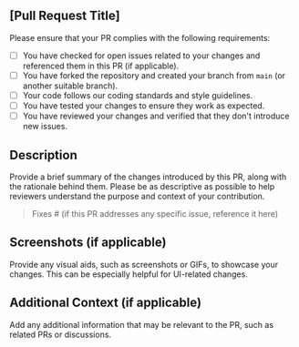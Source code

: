 ## [Pull Request Title]

Please ensure that your PR complies with the following requirements:

- [ ] You have checked for open issues related to your changes and referenced them in this PR (if applicable).
- [ ] You have forked the repository and created your branch from `main` (or another suitable branch).
- [ ] Your code follows our coding standards and style guidelines.
- [ ] You have tested your changes to ensure they work as expected.
- [ ] You have reviewed your changes and verified that they don't introduce new issues.

## Description

Provide a brief summary of the changes introduced by this PR, along with the rationale behind them. Please be as descriptive as possible to help reviewers understand the purpose and context of your contribution.

> Fixes # (if this PR addresses any specific issue, reference it here)

## Screenshots (if applicable)

Provide any visual aids, such as screenshots or GIFs, to showcase your changes. This can be especially helpful for UI-related changes.

## Additional Context (if applicable)

Add any additional information that may be relevant to the PR, such as related PRs or discussions.

